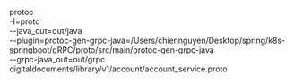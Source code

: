 protoc \
  -I=proto \
  --java_out=out/java \
  --plugin=protoc-gen-grpc-java=/Users/chiennguyen/Desktop/spring/k8s-springboot/gRPC/proto/src/main/protoc-gen-grpc-java \
  --grpc-java_out=out/grpc \
  digitaldocuments/library/v1/account/account_service.proto